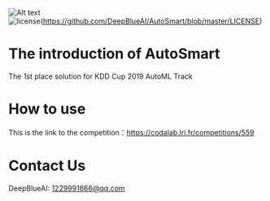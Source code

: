 ![Alt text](https://www.deepblueai.com/usr/deepblue/v3/images/logo.png "DeepBlue")  
![license](https://img.shields.io/cran/l/devtools.svg)(https://github.com/DeepBlueAI/AutoSmart/blob/master/LICENSE)
# The introduction of AutoSmart
The 1st place solution for KDD Cup 2019 AutoML Track

# How to use
This is the link to the competition：https://codalab.lri.fr/competitions/559

# Contact Us
DeepBlueAI: 1229991666@qq.com
